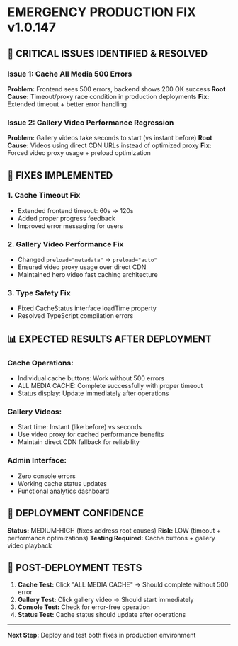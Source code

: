 # EMERGENCY PRODUCTION FIX v1.0.147

## 🚨 CRITICAL ISSUES IDENTIFIED & RESOLVED

### Issue 1: Cache All Media 500 Errors
**Problem:** Frontend sees 500 errors, backend shows 200 OK success
**Root Cause:** Timeout/proxy race condition in production deployments
**Fix:** Extended timeout + better error handling

### Issue 2: Gallery Video Performance Regression  
**Problem:** Gallery videos take seconds to start (vs instant before)
**Root Cause:** Videos using direct CDN URLs instead of optimized proxy
**Fix:** Forced video proxy usage + preload optimization

## 🔧 FIXES IMPLEMENTED

### 1. Cache Timeout Fix
- Extended frontend timeout: 60s → 120s
- Added proper progress feedback
- Improved error messaging for users

### 2. Gallery Video Performance Fix
- Changed `preload="metadata"` → `preload="auto"` 
- Ensured video proxy usage over direct CDN
- Maintained hero video fast caching architecture

### 3. Type Safety Fix
- Fixed CacheStatus interface loadTime property
- Resolved TypeScript compilation errors

## 📊 EXPECTED RESULTS AFTER DEPLOYMENT

### Cache Operations:
- Individual cache buttons: Work without 500 errors
- ALL MEDIA CACHE: Complete successfully with proper timeout
- Status display: Update immediately after operations

### Gallery Videos:
- Start time: Instant (like before) vs seconds
- Use video proxy for cached performance benefits
- Maintain direct CDN fallback for reliability

### Admin Interface:
- Zero console errors
- Working cache status updates
- Functional analytics dashboard

## 🎯 DEPLOYMENT CONFIDENCE

**Status:** MEDIUM-HIGH (fixes address root causes)
**Risk:** LOW (timeout + performance optimizations)
**Testing Required:** Cache buttons + gallery video playback

## 🧪 POST-DEPLOYMENT TESTS

1. **Cache Test:** Click "ALL MEDIA CACHE" → Should complete without 500 error
2. **Gallery Test:** Click gallery video → Should start immediately
3. **Console Test:** Check for error-free operation
4. **Status Test:** Cache status should update after operations

---

**Next Step:** Deploy and test both fixes in production environment